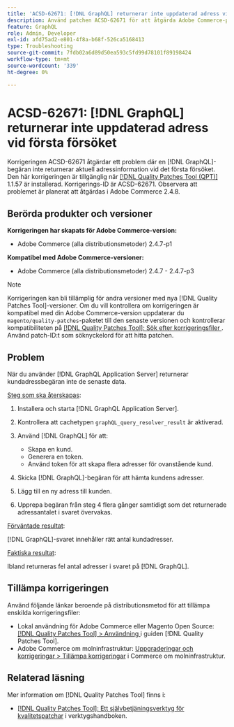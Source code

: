 ```yaml
---
title: 'ACSD-62671: [!DNL GraphQL] returnerar inte uppdaterad adress vid första försöket'
description: Använd patchen ACSD-62671 för att åtgärda Adobe Commerce-problemet där en  [!DNL GraphQL] begäran inte returnerar aktuell adressinformation vid det första försöket.
feature: GraphQL
role: Admin, Developer
exl-id: afd75ad2-e801-4f8a-b68f-526ca5168413
type: Troubleshooting
source-git-commit: 7fdb02a6d89d50ea593c5fd99d78101f89198424
workflow-type: tm+mt
source-wordcount: '339'
ht-degree: 0%

---
```


# ACSD-62671: [!DNL GraphQL] returnerar inte uppdaterad adress vid första försöket

Korrigeringen ACSD-62671 åtgärdar ett problem där en [!DNL GraphQL]-begäran inte returnerar aktuell adressinformation vid det första försöket. Den här korrigeringen är tillgänglig när [[!DNL Quality Patches Tool (QPT)]](https://experienceleague.adobe.com/docs/commerce-operations/tools/quality-patches-tool/usage.html) 1.1.57 är installerad. Korrigerings-ID är ACSD-62671. Observera att problemet är planerat att åtgärdas i Adobe Commerce 2.4.8.

## Berörda produkter och versioner

**Korrigeringen har skapats för Adobe Commerce-version:**

* Adobe Commerce (alla distributionsmetoder) 2.4.7-p1

**Kompatibel med Adobe Commerce-versioner:**

* Adobe Commerce (alla distributionsmetoder) 2.4.7 - 2.4.7-p3

>[!NOTE]
>
>Korrigeringen kan bli tillämplig för andra versioner med nya [!DNL Quality Patches Tool]-versioner. Om du vill kontrollera om korrigeringen är kompatibel med din Adobe Commerce-version uppdaterar du `magento/quality-patches`-paketet till den senaste versionen och kontrollerar kompatibiliteten på [[!DNL Quality Patches Tool]: Sök efter korrigeringsfiler ](https://experienceleague.adobe.com/tools/commerce-quality-patches/index.html). Använd patch-ID:t som söknyckelord för att hitta patchen.

## Problem

När du använder [!DNL GraphQL Application Server] returnerar kundadressbegäran inte de senaste data.

<u>Steg som ska återskapas</u>:

1. Installera och starta [!DNL GraphQL Application Server].
1. Kontrollera att cachetypen `graphQL_query_resolver_result` är aktiverad.
1. Använd [!DNL GraphQL] för att:

   * Skapa en kund.
   * Generera en token.
   * Använd token för att skapa flera adresser för ovanstående kund.

1. Skicka [!DNL GraphQL]-begäran för att hämta kundens adresser.
1. Lägg till en ny adress till kunden.
1. Upprepa begäran från steg 4 flera gånger samtidigt som det returnerade adressantalet i svaret övervakas.

<u>Förväntade resultat</u>:

[!DNL GraphQL]-svaret innehåller rätt antal kundadresser.

<u>Faktiska resultat</u>:

Ibland returneras fel antal adresser i svaret på [!DNL GraphQL].

## Tillämpa korrigeringen

Använd följande länkar beroende på distributionsmetod för att tillämpa enskilda korrigeringsfiler:

* Lokal användning för Adobe Commerce eller Magento Open Source: [[!DNL Quality Patches Tool] > Användning ](/help/tools/quality-patches-tool/usage.md) i guiden [!DNL Quality Patches Tool].
* Adobe Commerce om molninfrastruktur: [Uppgraderingar och korrigeringar > Tillämpa korrigeringar](https://experienceleague.adobe.com/docs/commerce-cloud-service/user-guide/develop/upgrade/apply-patches.html) i Commerce om molninfrastruktur.

## Relaterad läsning

Mer information om [!DNL Quality Patches Tool] finns i:

* [[!DNL Quality Patches Tool]: Ett självbetjäningsverktyg för kvalitetspatchar](/help/tools/quality-patches-tool/quality-patches-tool-to-self-serve-quality-patches.md) i verktygshandboken.
